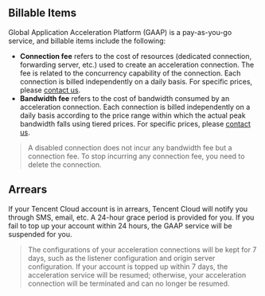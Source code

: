 ## Billable Items
Global Application Acceleration Platform (GAAP) is a pay-as-you-go service, and billable items include the following:
- **Connection fee** refers to the cost of resources (dedicated connection, forwarding server, etc.) used to create an acceleration connection. The fee is related to the concurrency capability of the connection. Each connection is billed independently on a daily basis. For specific prices, please [contact us](https://intl.cloud.tencent.com/contact-sales).
- **Bandwidth fee** refers to the cost of bandwidth consumed by an acceleration connection. Each connection is billed independently on a daily basis according to the price range within which the actual peak bandwidth falls using tiered prices. For specific prices, please [contact us](https://intl.cloud.tencent.com/contact-sales).

>A disabled connection does not incur any bandwidth fee but a connection fee. To stop incurring any connection fee, you need to delete the connection.

## Arrears
If your Tencent Cloud account is in arrears, Tencent Cloud will notify you through SMS, email, etc. A 24-hour grace period is provided for you. If you fail to top up your account within 24 hours, the GAAP service will be suspended for you.
>The configurations of your acceleration connections will be kept for 7 days, such as the listener configuration and origin server configuration. If your account is topped up within 7 days, the acceleration service will be resumed; otherwise, your acceleration connection will be terminated and can no longer be resumed.


